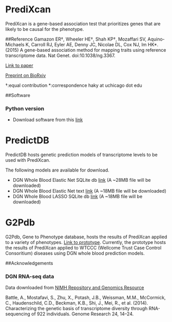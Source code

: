 PrediXcan
=========

PrediXcan is a gene-based association test that prioritizes genes that are likely to be causal for the phenotype. 


##Reference
Gamazon ER†, Wheeler HE†, Shah KP†, Mozaffari SV, Aquino-Michaels K, Carroll RJ, Eyler AE, Denny JC, Nicolae DL, Cox NJ, Im HK*. (2015) A gene-based association method for mapping traits using reference transcriptome data. Nat Genet. doi:10.1038/ng.3367. 

[Link to paper](http://www.nature.com/ng/journal/v47/n9/full/ng.3367.html)

[Preprint on BioRxiv](http://biorxiv.org/content/early/2015/06/17/020164)

†:equal contribution *:correspondence haky at uchicago dot edu


##Software

### Python version

- Download software from this [link](https://github.com/hakyimlab/PrediXcan/tree/master/Software)

PredictDB
=========
PredictDB hosts genetic prediction models of transcriptome levels to be used with PrediXcan. 

The following models are available for download. 

- DGN Whole Blood Elastic Net SQLite db [link](https://s3.amazonaws.com/imlab-open/Data/PredictDB/DGN-WB_0.5.db "DGN-WB-EN0.50.db") (A ~28MB file will be downloaded)
- DGN Whole Blood Elastic Net text [link](https://s3.amazonaws.com/imlab-open/Data/PredictDB/DGN-WB_0.5.txt "DGN-WB-EN0.50.txt") (A ~18MB file will be downloaded)
- DGN Whole Blood LASSO SQLite db [link](https://s3.amazonaws.com/imlab-open/Data/PredictDB/DGN-WB_1.db "DGN-WB-EN1.db") (A ~18MB file will be downloaded)

G2Pdb
=========
G2Pdb, Gene to Phenotype database, hosts the results of PrediXcan applied to a variety of phenotypes. [Link to prototype](http://www.gene2pheno.org/). Currently, the prototype hosts the results of PrediXcan applied to WTCCC (Wellcome Trust Case Control Consoritium) diseases using DGN whole blood prediction models.


##Acknowledgements

### DGN RNA-seq data

Data downloaded from [NIMH Repository and Genomics Resource](https://www.nimhgenetics.org )

Battle, A., Mostafavi, S., Zhu, X., Potash, J.B., Weissman, M.M., McCormick, C., Haudenschild, C.D., Beckman, K.B., Shi, J., Mei, R., et al. (2014). Characterizing the genetic basis of transcriptome diversity through RNA-sequencing of 922 individuals. Genome Research 24, 14–24.


